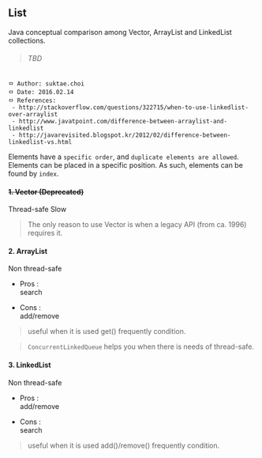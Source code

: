 ## List
Java conceptual comparison among Vector, ArrayList and LinkedList collections.

>###### TBD

```
ㅁ Author: suktae.choi
ㅁ Date: 2016.02.14
ㅁ References:
 - http://stackoverflow.com/questions/322715/when-to-use-linkedlist-over-arraylist
 - http://www.javatpoint.com/difference-between-arraylist-and-linkedlist
 - http://javarevisited.blogspot.kr/2012/02/difference-between-linkedlist-vs.html
```

Elements have a `specific order`, and `duplicate elements are allowed`. Elements can be placed in a specific position. As such, elements can be found by `index`.

#### ~~1. Vector (Deprecated)~~
Thread-safe
Slow

> The only reason to use Vector is when a legacy API (from ca. 1996) requires it.

#### 2. ArrayList
Non thread-safe

- Pros :<br>
 search

- Cons :<br>
 add/remove

> useful when it is used get() frequently condition.

> `ConcurrentLinkedQueue` helps you when there is needs of thread-safe.

#### 3. LinkedList
Non thread-safe

- Pros :<br>
 add/remove

- Cons :<br>
 search

> useful when it is used add()/remove() frequently condition.
